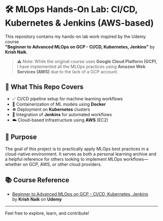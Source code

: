 # 🛠️ MLOps Hands-On Lab: CI/CD, Kubernetes & Jenkins (AWS-based)

This repository contains my hands-on lab work inspired by the Udemy course  
**"Beginner to Advanced MLOps on GCP - CI/CD, Kubernetes, Jenkins"** by **Krish Naik**.

> ⚠️ Note: While the original course uses **Google Cloud Platform (GCP)**, I have implemented all the MLOps practices using **Amazon Web Services (AWS)** due to the lack of a GCP account.

## 🚀 What This Repo Covers

- ✅ CI/CD pipeline setup for machine learning workflows  
- 🐳 Containerization of ML models using **Docker**  
- ☸️ Deployment on **Kubernetes** clusters  
- 🔧 Integration of **Jenkins** for automated workflows  
- ☁️ Cloud-based infrastructure using **AWS** (EC2)

## 🎯 Purpose

The goal of this project is to practically apply MLOps best practices in a cloud-native environment. It serves as both a personal learning archive and a helpful reference for others looking to implement MLOps workflows—whether on GCP, AWS, or other cloud providers.

## 📚 Course Reference

- [Beginner to Advanced MLOps on GCP - CI/CD, Kubernetes, Jenkins](https://www.udemy.com/course/beginner-to-advanced-mlops-on-gcp-cicd-kubernetes-jenkins/)  
  by **Krish Naik** on **Udemy**

---

Feel free to explore, learn, and contribute!
